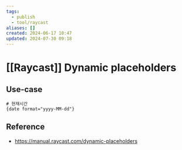 ```yaml
---
tags:
  - publish
  - tool/raycast
aliases: []
created: 2024-06-17 10:47
updated: 2024-07-30 09:18
---
```

# [[Raycast]] Dynamic placeholders
## Use-case
```
# 현재시간
{date format="yyyy-MM-dd"}
```

## Reference
- https://manual.raycast.com/dynamic-placeholders